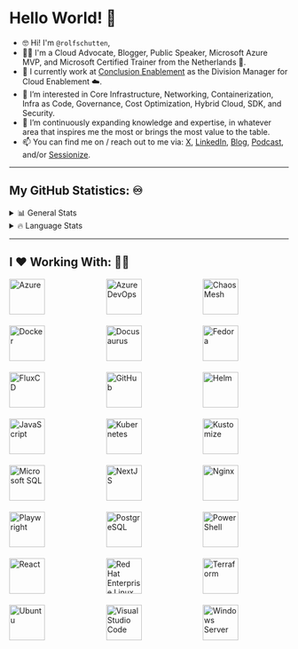 # Hello World! 👋

- 🤓 Hi! I'm `@rolfschutten`,
- 👨‍💼 I'm a Cloud Advocate, Blogger, Public Speaker, Microsoft Azure MVP, and Microsoft Certified Trainer from the Netherlands 🌷.
- 💼 I currently work at [Conclusion Enablement](https://www.conclusion.nl/en/enablement) as the Division Manager for Cloud Enablement ☁️.
- 👀 I’m interested in Core Infrastructure, Networking, Containerization, Infra as Code, Governance, Cost Optimization, Hybrid Cloud, SDK, and Security.
- 🌱 I’m continuously expanding knowledge and expertise, in whatever area that inspires me the most or brings the most value to the table.
- 📫 You can find me on / reach out to me via: [X](https://x.com/rolf_schutten), [LinkedIn](https://www.linkedin.com/in/rolf-schutten/), [Blog](https://schutten.cloud/), [Podcast](https://www.youtube.com/@azuretalkspodcast), and/or [Sessionize](https://sessionize.com/rolf-schutten/).

---

## My GitHub Statistics: ♾️

<details>
  <summary>📊 General Stats</summary>
  
  ![RolfSchutten's GitHub stats](https://github-readme-stats.vercel.app/api?username=rolfschutten&theme=dark&show_icons=true)
  
</details>

<details>
  <summary>🔥 Language Stats</summary>
  
  [![Top Langs](https://github-readme-stats.vercel.app/api/top-langs/?username=rolfschutten&theme=dark&show_icons=true)](https://github.com/anuraghazra/github-readme-stats)
  
</details>

---

## I ❤️ Working With: 🧑‍💻
<div style="display: grid; grid-template-columns: repeat(3, 1fr); gap: 20px; justify-content: center;">
  <img src="https://upload.wikimedia.org/wikipedia/commons/thumb/f/fa/Microsoft_Azure.svg/2048px-Microsoft_Azure.svg.png" alt="Azure" width="64" height="64">
  <img src="https://www.svgrepo.com/show/448271/azure-devops.svg" alt="Azure DevOps" width="64" height="64">
  <img src="https://avatars.githubusercontent.com/u/59082378?s=200&v=4" alt="Chaos Mesh" width="64" height="64">
  <img src="https://www.svgrepo.com/show/353659/docker-icon.svg" alt="Docker" width="64" height="64">
  <img src="https://www.vectorlogo.zone/logos/docusaurus/docusaurus-official.svg" alt="Docusaurus" width="64" height="64">
  <img src="https://upload.wikimedia.org/wikipedia/commons/thumb/3/3f/Fedora_logo.svg/2048px-Fedora_logo.svg.png" alt="Fedora" width="64" height="64">
  <img src="https://avatars.githubusercontent.com/u/52158677?s=280&v=4" alt="FluxCD" width="64" height="64">
  <img src="https://seeklogo.com/images/G/github-logo-7880D80B8D-seeklogo.com.png" alt="GitHub" width="64" height="64">
  <img src="https://seeklogo.com/images/H/helm-logo-9208DB3EE5-seeklogo.com.png" alt="Helm" width="64" height="64">
  <img src="https://icons.veryicon.com/png/o/business/vscode-program-item-icon/javascript-3.png" alt="JavaScript" width="64" height="64">
  <img src="https://upload.wikimedia.org/wikipedia/commons/thumb/3/39/Kubernetes_logo_without_workmark.svg/2109px-Kubernetes_logo_without_workmark.svg.png" alt="Kubernetes" width="64" height="64">
  <img src="https://assets.stickpng.com/images/62b31d4bb223544c209f5e86.png" alt="Kustomize" width="64" height="64">
  <img src="https://user-images.githubusercontent.com/4249331/52232852-e2c4f780-28bd-11e9-835d-1e3cf3e43888.png" alt="Microsoft SQL" width="64" height="64">
  <img src="https://www.svgrepo.com/show/354113/nextjs-icon.svg" alt="NextJS" width="64" height="64">
  <img src="https://www.svgrepo.com/show/373924/nginx.svg" alt="Nginx" width="64" height="64">
  <img src="https://img.stackshare.io/service/11955/default_48baa40615243f437bc3b182e62ddfe0290fca4b.png" alt="Playwright" width="64" height="64">
  <img src="https://upload.wikimedia.org/wikipedia/commons/thumb/2/29/Postgresql_elephant.svg/993px-Postgresql_elephant.svg.png" alt="PostgreSQL" width="64" height="64">
  <img src="https://raw.githubusercontent.com/gist/fsackur/9e4f98aaa3ba3984407e92e62a5f63bd/raw/6c858c46726541b48ddaaebab29c41c07a196394/PowerShell.svg" alt="PowerShell" width="64" height="64">
  <img src="https://upload.wikimedia.org/wikipedia/commons/thumb/a/a7/React-icon.svg/2300px-React-icon.svg.png" alt="React" width="64" height="64">
  <img src="https://upload.wikimedia.org/wikipedia/commons/thumb/d/d8/Red_Hat_logo.svg/2560px-Red_Hat_logo.svg.png" alt="Red Hat Enterprise Linux" width="64" height="64">
  <img src="https://www.svgrepo.com/show/354447/terraform-icon.svg" alt="Terraform" width="64" height="64">
  <img src="https://upload.wikimedia.org/wikipedia/commons/thumb/a/ab/Logo-ubuntu_cof-orange-hex.svg/1200px-Logo-ubuntu_cof-orange-hex.svg.png" alt="Ubuntu" width="64" height="64">
  <img src="https://upload.wikimedia.org/wikipedia/commons/thumb/9/9a/Visual_Studio_Code_1.35_icon.svg/2048px-Visual_Studio_Code_1.35_icon.svg.png" alt="Visual Studio Code" width="64" height="64">
  <img src="https://upload.wikimedia.org/wikipedia/commons/thumb/8/87/Windows_logo_-_2021.svg/2048px-Windows_logo_-_2021.svg.png" alt="Windows Server" width="64" height="64">
  <!-- Add more logos as needed -->
</div>
